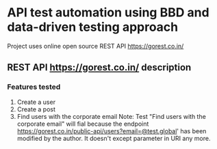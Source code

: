 # API test automation using BBD and data-driven testing approach

Project uses online open source REST API https://gorest.co.in/

## REST API https://gorest.co.in/ description

### Features tested
1. Create a user
2. Create a post
3. Find users with the corporate email
Note: Test "Find users with the corporate email" will fial because the endpoint https://gorest.co.in/public-api/users?email=@test.global' has been modified by the author. It doesn't except parameter in URI any more.
